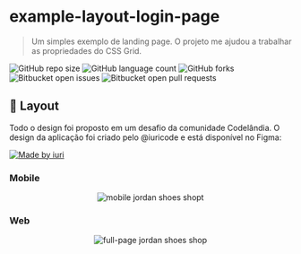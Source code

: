 # example-layout-login-page
> Um simples exemplo de landing page. O projeto me ajudou a trabalhar as propriedades do CSS Grid.

![GitHub repo size](https://img.shields.io/github/repo-size/jean-vitor/example-layout-login-page?style=for-the-badge)
![GitHub language count](https://img.shields.io/github/languages/count/jean-vitor/example-layout-login-page?style=for-the-badge)
![GitHub forks](https://img.shields.io/github/forks/jean-vitor/example-layout-login-page?style=for-the-badge)
![Bitbucket open issues](https://img.shields.io/bitbucket/issues/jean-vitor/example-layout-login-page?style=for-the-badge)
![Bitbucket open pull requests](https://img.shields.io/bitbucket/pr-raw/jean-vitor/example-layout-login-page?style=for-the-badge)

## 🎨 Layout

Todo o design foi proposto em um desafio da comunidade Codelândia. O design da aplicação foi criado pelo @iuricode e está disponível no Figma:

<a href="https://www.figma.com/file/Yb9IBH56g7T1hdIyZ3BMNO/Desafios---Codel%C3%A2ndia?node-id=3725%3A2">
  <img alt="Made by iuri" src="https://img.shields.io/badge/Acessar%20Layout%20-Figma-%2304D361">
</a>


### Mobile

<p align="center">
  <img src="" alt="mobile jordan shoes shopt" />
</p>

### Web

<p align="center">
  <img src="" alt="full-page jordan shoes shop" />
</p>
